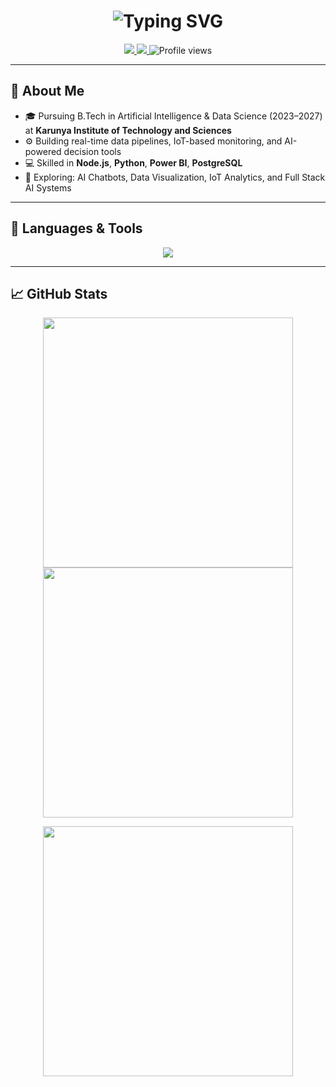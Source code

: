 <h1 align="center">
  <img src="https://readme-typing-svg.demolab.com?font=Fira+Code&size=32&pause=1000&center=true&vCenter=true&width=435&lines=Hi%2C+I'm+Earnest+S.;AI+%26+Data+Enthusiast;IoT+Developer+%7C" alt="Typing SVG" />
</h1>

<p align="center">
  <a href="https://earni.netlify.app" target="_blank">
    <img src="https://img.shields.io/badge/Portfolio-View-blue?style=for-the-badge&logo=googlechrome&logoColor=white" />
  </a>
  <a href="https://linkedin.com/in/earnest-s-7039b0287/">
    <img src="https://img.shields.io/badge/LinkedIn-Connect-blue?style=for-the-badge&logo=linkedin&logoColor=white" />
  </a>
  <img src="https://komarev.com/ghpvc/?username=snipergib&style=for-the-badge&color=blue" alt="Profile views" />
</p>

<hr />

## 👤 About Me

- 🎓 Pursuing B.Tech in Artificial Intelligence & Data Science (2023–2027) at **Karunya Institute of Technology and Sciences**
- ⚙️ Building real-time data pipelines, IoT-based monitoring, and AI-powered decision tools
- 💻 Skilled in **Node.js**, **Python**, **Power BI**, **PostgreSQL**
- 🚀 Exploring: AI Chatbots, Data Visualization, IoT Analytics, and Full Stack AI Systems

---

## 🧰 Languages & Tools

<p align="center">
  <img src="https://skillicons.dev/icons?i=python,js,nodejs,postgresql,html,css,vscode,github,git,powershell,arduino,raspberrypi" />
</p>

---

## 📈 GitHub Stats

<!-- Uniform dimensions: set all card widths to 400px for alignment -->
<p align="center">
  <img src="https://github-readme-stats.vercel.app/api?username=snipergib&show_icons=true&theme=tokyonight&hide_border=true&include_all_commits=true&count_private=true&card_width=400" width="400px" />
  <img src="https://github-readme-streak-stats.herokuapp.com/?user=snipergib&theme=tokyonight&hide_border=true&card_width=400" width="400px" />
</p>

<p align="center">
  <img src="https://github-readme-stats.vercel.app/api/top-langs/?username=snipergib&layout=compact&theme=tokyonight&hide_border=true&card_width=400" width="400px" />
</p>

<!-- Notes for reliability:
  - If any card fails to load due to service downtime, try reloading after some time.
  - For critical reliability, you can self-host the streak and stats cards.
-->
